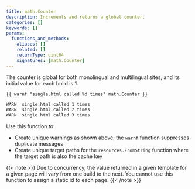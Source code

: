 ```yaml
---
title: math.Counter
description: Increments and returns a global counter.
categories: []
keywords: []
params:
  functions_and_methods:
    aliases: []
    related: []
    returnType: uint64
    signatures: [math.Counter]
---
```


The counter is global for both monolingual and multilingual sites, and its initial value for each build is&nbsp;1.

```go-html-template
{{ warnf "single.html called %d times" math.Counter }}
```

```sh
WARN  single.html called 1 times
WARN  single.html called 2 times
WARN  single.html called 3 times
```

Use this function to:

- Create unique warnings as shown above; the [`warnf`] function suppresses duplicate messages
- Create unique target paths for the `resources.FromString` function where the target path is also the cache key

[`warnf`]: /functions/fmt/warnf/
[`resources.FromString`]: /functions/resources/fromstring/

{{< note >}}
Due to concurrency, the value returned in a given template for a given page will vary from one build to the next. You cannot use this function to assign a static id to each page.
{{< /note >}}
